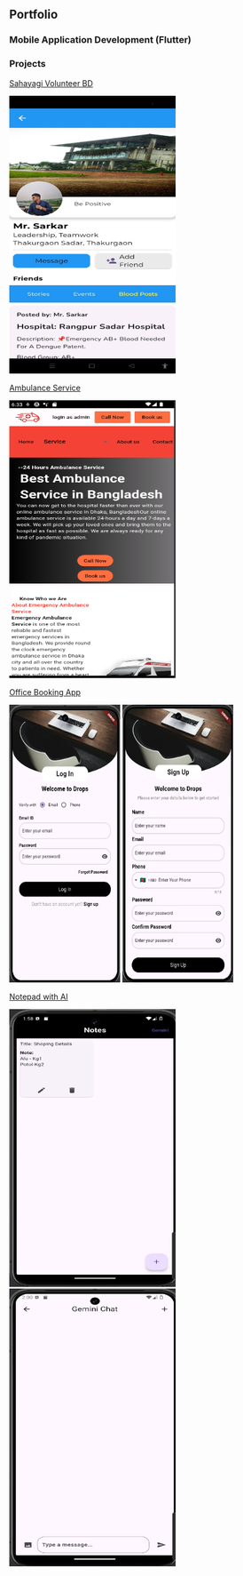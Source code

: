 ## Portfolio

### Mobile Application Development (Flutter) 

### Projects

[Sahayagi Volunteer BD](https://github.com/jhalto/sahayagi)

<img src="images/sahayagi1.jpeg?raw=true" width="300" height="500"/>

[Ambulance Service](https://github.com/jhalto/ambulance_service)

<img src="images/1.png?raw=true" width="300" height="500"/>

[Office Booking App](https://github.com/jhalto/office_booking)

<img src="images/office_1.png?raw=true" width="200" height="500"/>
<img src="images/office_2.png?raw=true" width="200" height="500"/>

[Notepad with AI](https://github.com/jhalto/notepad)

<img src="images/notepad_1.png?raw=true" width="300" height="500"/>
<img src="images/notepad_2.png?raw=true" width="300" height="500"/>

<!-- Remove the above link if you don't want to attribute -->
